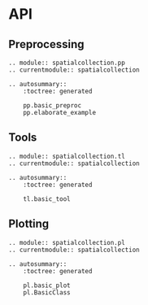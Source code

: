 # API

## Preprocessing

```{eval-rst}
.. module:: spatialcollection.pp
.. currentmodule:: spatialcollection

.. autosummary::
    :toctree: generated

    pp.basic_preproc
    pp.elaborate_example
```

## Tools

```{eval-rst}
.. module:: spatialcollection.tl
.. currentmodule:: spatialcollection

.. autosummary::
    :toctree: generated

    tl.basic_tool
```

## Plotting

```{eval-rst}
.. module:: spatialcollection.pl
.. currentmodule:: spatialcollection

.. autosummary::
    :toctree: generated

    pl.basic_plot
    pl.BasicClass
```
